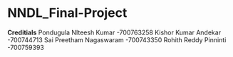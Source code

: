 # NNDL_Final-Project
**Creditials**
  Pondugula NIteesh Kumar -700763258
  Kishor Kumar Andekar  -700744713
  Sai Preetham Nagaswaram -700743350
  Rohith Reddy Pinninti -700759393
